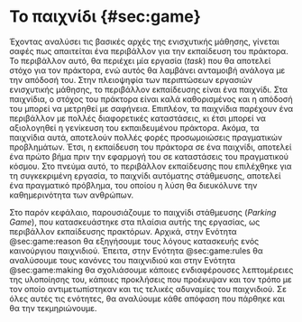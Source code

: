 # Το παιχνίδι  {#sec:game}

Έχοντας αναλύσει τις βασικές αρχές της ενισχυτικής μάθησης, γίνεται σαφές πως απαιτείται ένα περιβάλλον για την εκπαίδευση του πράκτορα. Το περιβάλλον αυτό, θα περιέχει μία εργασία (*task*) που θα αποτελεί στόχο για τον πράκτορα, ενώ αυτός θα λαμβάνει ανταμοιβή ανάλογα με την απόδοσή του. Στην πλειοψηφία των περιπτώσεων εργασιών ενισχυτικής μάθησης, το περιβάλλον εκπαίδευσης είναι ένα παιχνίδι. Στα παιχνίδια, ο στόχος του πράκτορα είναι καλά καθορισμένος και η απόδοσή του μπορεί να μετρηθεί με σαφήνεια. Επιπλέον, τα παιχνίδια παρέχουν ένα περιβάλλον με πολλές διαφορετικές καταστάσεις, κι έτσι μπορεί να αξιολογηθεί η γενίκευση του εκπαιδευμένου πράκτορα. Ακόμα, τα παιχνίδια αυτά, αποτελούν πολλές φορές προσωμοιώσεις πραγματικών προβλημάτων. Έτσι, η εκπαίδευση του πράκτορα σε ένα παιχνίδι, αποτελεί ένα πρώτο βήμα πριν την εφαρμογή του σε καταστάσεις του πραγματικού κόσμου. Στο πνεύμα αυτό, το περιβάλλον εκπαίδευσης που επιλέχθηκε για τη συγκεκριμένη εργασία, το παιχνίδι αυτόματης στάθμευσης, αποτελεί ένα πραγματικό πρόβλημα, του οποίου η λύση θα διευκόλυνε την καθημερινότητα των ανθρώπων.

Στο παρόν κεφάλαιο, παρουσιάζουμε το παιχνίδι στάθμευσης (*Parking Game*), που κατασκευάστηκε στα πλαίσια αυτής της εργασίας, ως περιβάλλον εκπαίδευσης πρακτόρων. Αρχικά, στην Ενότητα @sec:game:reason θα εξηγήσουμε τους λόγους κατασκευής ενός καινούργιου παιχνιδιού. Έπειτα, στην Ενότητα @sec:game:rules θα αναλύσουμε τους κανόνες του παιχνιδιού και στην Ενότητα @sec:game:making θα σχολιάσουμε κάποιες ενδιαφέρουσες λεπτομέρειες της υλοποίησης του, κάποιες προκλήσεις που προέκυψαν και τον τρόπο με τον οποίο αντιμετωπίστηκαν και τις τελικές αδυναμίες του παιχνιδιού. Σε όλες αυτές τις ενότητες, θα αναλύουμε κάθε απόφαση που πάρθηκε και θα την τεκμηριώνουμε.